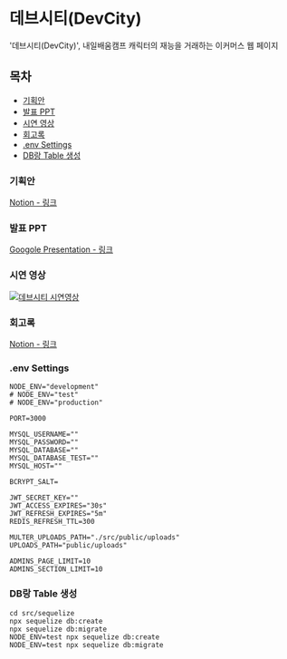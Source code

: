 # 데브시티(DevCity)

'데브시티(DevCity)', 내일배움캠프 캐릭터의 재능을 거래하는 이커머스 웹 페이지

## 목차

- [기획안](#기획안)
- [발표 PPT](#발표-ppt)
- [시연 영상](#시연-영상)
- [회고록](#회고록)
- [.env Settings](#env-settings)
- [DB랑 Table 생성](#db랑-table-생성)

### 기획안

[Notion - 링크](https://www.notion.so/e-85b15a972ef54211abda5556e8d2d6c9)

### 발표 PPT

[Googole Presentation - 링크](https://docs.google.com/presentation/d/1hfnP6gP54iz7mkT-fmDBt1hhzk_ysTpyTsjO7eWsRU0/edit#slide=id.g1f08e8c50c2_1_49)

### 시연 영상

[![데브시티 시연영상](https://img.youtube.com/vi/LmmGEA8DwzY/0.jpg
)](https://youtu.be/LmmGEA8DwzY) 

### 회고록

[Notion - 링크](https://skillful-cyclamen-d40.notion.site/e-4bdff68c6e6046e9a170da5f13a59f8b)

### .env Settings

```
NODE_ENV="development"
# NODE_ENV="test"
# NODE_ENV="production"

PORT=3000

MYSQL_USERNAME=""
MYSQL_PASSWORD=""
MYSQL_DATABASE=""
MYSQL_DATABASE_TEST=""
MYSQL_HOST=""

BCRYPT_SALT=

JWT_SECRET_KEY=""
JWT_ACCESS_EXPIRES="30s"
JWT_REFRESH_EXPIRES="5m"
REDIS_REFRESH_TTL=300

MULTER_UPLOADS_PATH="./src/public/uploads"
UPLOADS_PATH="public/uploads"

ADMINS_PAGE_LIMIT=10
ADMINS_SECTION_LIMIT=10
```

### DB랑 Table 생성

```
cd src/sequelize
npx sequelize db:create
npx sequelize db:migrate
NODE_ENV=test npx sequelize db:create
NODE_ENV=test npx sequelize db:migrate
```